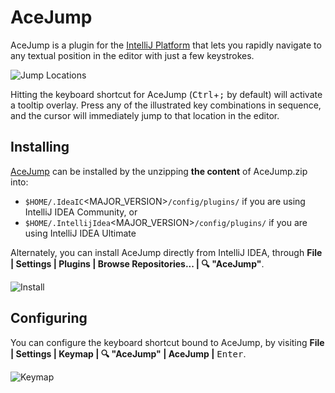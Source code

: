 # AceJump

AceJump is a plugin for the [IntelliJ Platform](https://github.com/JetBrains/intellij-community/) that lets you rapidly navigate to any textual position in the editor with just a few keystrokes.

![Jump Locations](https://cloud.githubusercontent.com/assets/175716/11759145/f50fcab6-a042-11e5-8662-c67deef1900a.png)

Hitting the keyboard shortcut for AceJump (<kbd>Ctrl</kbd>+<kbd>;</kbd> by default) will activate a tooltip overlay. Press any of the illustrated key combinations in sequence, and the cursor will immediately jump to that location in the editor.

## Installing

[AceJump](https://plugins.jetbrains.com/plugin/7086) can be installed by the unzipping **the content** of AceJump.zip into:

- `$HOME/.IdeaIC`<MAJOR_VERSION>`/config/plugins/` if you are using IntelliJ IDEA Community, or
- `$HOME/.IntellijIdea`<MAJOR_VERSION>`/config/plugins/` if you are using IntelliJ IDEA Ultimate

Alternately, you can install AceJump directly from IntelliJ IDEA, through **File \| Settings \| Plugins \| Browse Repositories... \| 🔍 "AceJump"**.

![Install](https://cloud.githubusercontent.com/assets/175716/11759317/3e581f2c-a046-11e5-9456-c186c6adee18.png)

## Configuring

You can configure the keyboard shortcut bound to AceJump, by visiting **File \| Settings \| Keymap \| 🔍 "AceJump" \| AceJump \|** <kbd>Enter</kbd>.

![Keymap](https://cloud.githubusercontent.com/assets/175716/11759286/7efe7ebe-a045-11e5-9585-420aed8232a4.png)
